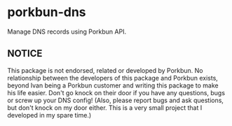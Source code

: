# porkbun-dns

Manage DNS records using Porkbun API.

## NOTICE

This package is not endorsed, related or developed by Porkbun. No relationship between the developers of this package and Porkbun exists, beyond Ivan being a Porkbun customer and writing this package to make his life easier. Don't go knock on their door if you have any questions, bugs or screw up your DNS config! (Also, please report bugs and ask questions, but don't knock on my door either. This is a very small project that I developed in my spare time.)
